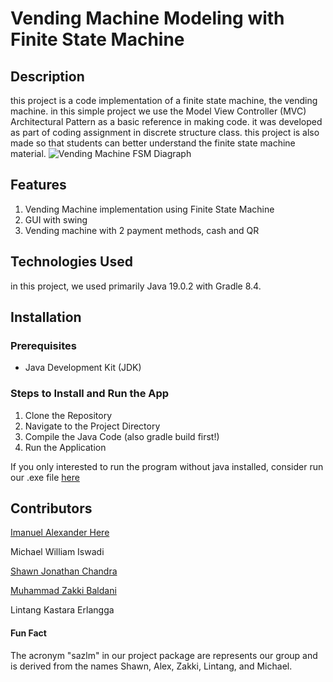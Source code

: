 # Vending Machine Modeling with Finite State Machine
## Description
this project is a code implementation of a finite state machine, the vending machine. in this simple project we use the Model View Controller (MVC) Architectural Pattern as a basic reference in making code. it was developed as part of coding assignment in discrete structure class. this project is also made so that students can better understand the finite state machine material. 
![Vending Machine FSM Diagraph](https://i.imgur.com/wdtLip4.jpeg)

## Features
1. Vending Machine implementation using Finite State Machine
2. GUI with swing
3. Vending machine with 2 payment methods, cash and QR

## Technologies Used
in this project, we used primarily Java 19.0.2 with Gradle 8.4.

## Installation
### Prerequisites
 - Java Development Kit (JDK)
### Steps to Install and Run the App
  1. Clone the Repository
  2. Navigate to the Project Directory
  3. Compile the Java Code (also gradle build first!)
  4. Run the Application

If you only interested to run the program without java installed, consider run our .exe file [here](https://shorturl.at/CZ169)
## Contributors
[Imanuel Alexander Here](https://github.com/iamalexhere)

Michael William Iswadi

[Shawn Jonathan Chandra](https://github.com/SCRaker01)

[Muhammad Zakki Baldani](https://github.com/zakkib)

Lintang Kastara Erlangga

#### Fun Fact
The acronym "sazlm" in our project package are represents our group and is derived from the names Shawn, Alex, Zakki, Lintang, and Michael.
